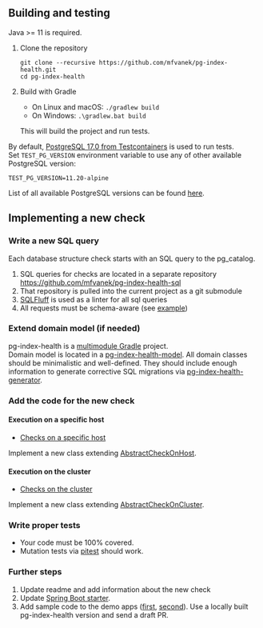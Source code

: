 ## Building and testing

Java >= 11 is required.

1. Clone the repository

       git clone --recursive https://github.com/mfvanek/pg-index-health.git
       cd pg-index-health

2. Build with Gradle
    * On Linux and macOS: `./gradlew build`
    * On Windows: `.\gradlew.bat build`
    
   This will build the project and run tests.
    
By default, [PostgreSQL 17.0 from Testcontainers](https://www.testcontainers.org/) is used to run tests.  
Set `TEST_PG_VERSION` environment variable to use any of other available PostgreSQL version:
```
TEST_PG_VERSION=11.20-alpine
```
List of all available PostgreSQL versions can be found [here](https://hub.docker.com/_/postgres).

## Implementing a new check

### Write a new SQL query

Each database structure check starts with an SQL query to the pg_catalog.

1. SQL queries for checks are located in a separate repository https://github.com/mfvanek/pg-index-health-sql
2. That repository is pulled into the current project as a git submodule
3. [SQLFluff](https://github.com/sqlfluff/sqlfluff) is used as a linter for all sql queries
4. All requests must be schema-aware (see [example](https://github.com/mfvanek/pg-index-health-sql/blob/6a5b823d2f86f3fed946f073de93a20245b8d312/sql/duplicated_indexes.sql#L23))

### Extend domain model (if needed)

pg-index-health is a [multimodule Gradle](https://docs.gradle.org/current/userguide/multi_project_builds.html) project.  
Domain model is located in a [pg-index-health-model](pg-index-health-model).
All domain classes should be minimalistic and well-defined.
They should include enough information to generate corrective SQL migrations via [pg-index-health-generator](pg-index-health-generator).

### Add the code for the new check

#### Execution on a specific host

* [Checks on a specific host](pg-index-health-core%2Fsrc%2Fmain%2Fjava%2Fio%2Fgithub%2Fmfvanek%2Fpg%2Fchecks%2Fhost)

Implement a new class extending [AbstractCheckOnHost](pg-index-health-core%2Fsrc%2Fmain%2Fjava%2Fio%2Fgithub%2Fmfvanek%2Fpg%2Fchecks%2Fhost%2FAbstractCheckOnHost.java).

#### Execution on the cluster

* [Checks on the cluster](pg-index-health%2Fsrc%2Fmain%2Fjava%2Fio%2Fgithub%2Fmfvanek%2Fpg%2Fchecks%2Fcluster)

Implement a new class extending [AbstractCheckOnCluster](pg-index-health%2Fsrc%2Fmain%2Fjava%2Fio%2Fgithub%2Fmfvanek%2Fpg%2Fchecks%2Fcluster%2FAbstractCheckOnCluster.java).

### Write proper tests

* Your code must be 100% covered.
* Mutation tests via [pitest](https://pitest.org/) should work.

### Further steps

1. Update readme and add information about the new check
2. Update [Spring Boot starter](spring-boot-integration%2Fpg-index-health-test-starter).
3. Add sample code to the demo apps ([first](https://github.com/mfvanek/pg-index-health-demo), [second](https://github.com/mfvanek/pg-index-health-spring-boot-demo)).
   Use a locally built pg-index-health version and send a draft PR.
